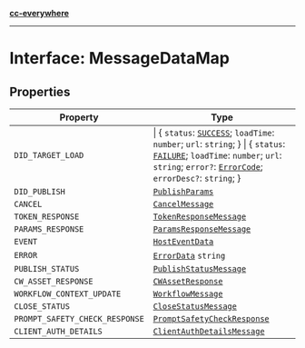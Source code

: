 [**cc-everywhere**](../../../../../index.md)

***

# Interface: MessageDataMap

## Properties

| Property | Type |
| ------ | ------ |
| `DID_TARGET_LOAD` | \| \{ `status`: [`SUCCESS`](../../message-types/enumerations/load-status.md#success); `loadTime`: `number`; `url`: `string`; \} \| \{ `status`: [`FAILURE`](../../message-types/enumerations/load-status.md#failure); `loadTime`: `number`; `url`: `string`; `error?`: [`ErrorCode`](../../../error/error-codes/enumerations/error-code.md); `errorDesc?`: `string`; \} |
| `DID_PUBLISH` | [`PublishParams`](../../../types/publish-params-types/interfaces/publish-params.md) |
| `CANCEL` | [`CancelMessage`](cancel-message.md) |
| `TOKEN_RESPONSE` | [`TokenResponseMessage`](token-response-message.md) |
| `PARAMS_RESPONSE` | [`ParamsResponseMessage`](params-response-message.md) |
| `EVENT` | [`HostEventData`](../../message-data-types/interfaces/host-event-data.md) |
| `ERROR` | [`ErrorData`](../../../error/error-data/interfaces/error-data.md) `string` |
| `PUBLISH_STATUS` | [`PublishStatusMessage`](publish-status-message.md) |
| `CW_ASSET_RESPONSE` | [`CWAssetResponse`](../../../types/community-wall-types/interfaces/cw-asset-response.md) |
| `WORKFLOW_CONTEXT_UPDATE` | [`WorkflowMessage`](../../message-types/interfaces/workflow-message.md) |
| `CLOSE_STATUS` | [`CloseStatusMessage`](../../message-types/interfaces/close-status-message.md) |
| `PROMPT_SAFETY_CHECK_RESPONSE` | [`PromptSafetyCheckResponse`](../../../types/module/app-config-types/interfaces/prompt-safety-check-response.md) |
| `CLIENT_AUTH_DETAILS` | [`ClientAuthDetailsMessage`](../../message-types/interfaces/client-auth-details-message.md) |
